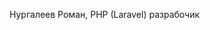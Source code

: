 Нургалеев Роман,  PHP (Laravel) разрабочик

<!---
RomanNur/RomanNur is a ✨ special ✨ repository because its `README.md` (this file) appears on your GitHub profile.
You can click the Preview link to take a look at your changes.
--->
